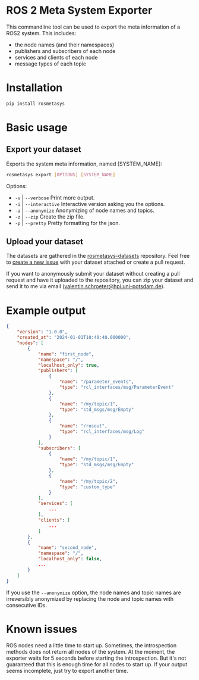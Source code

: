 # ROS 2 Meta System Exporter

This commandline tool can be used to export the meta information of a ROS2 system.
This includes:
- the node names (and their namespaces)
- publishers and subscribers of each node
- services and clients of each node
- message types of each topic

# Installation

```bash
pip install rosmetasys
```

# Basic usage

## Export your dataset

Exports the system meta information, named [SYSTEM_NAME]:

```bash
rosmetasys export [OPTIONS] [SYSTEM_NAME]
```

Options:
  - `-v` | `--verbose`      Print more output.
  - `-i` | `--interactive`  Interactive version asking you the options.
  - `-a` | `--anonymize`    Anonymizing of node names and topics.
  - `-z` | `--zip`          Create the zip file.
  - `-p` | `--pretty`       Pretty formatting for the json.

## Upload your dataset

The datasets are gathered in the [rosmetasys-datasets](https://github.com/vschroeter/rosmetasys-datasets) repository. 
Feel free to [create a new issue](https://github.com/vschroeter/rosmetasys-datasets/issues/new?assignees=vschroeter&labels=dataset&projects=&template=providing-a-new-dataset-.md&title=%5BDATASET%5D+New+dataset) with your dataset attached or create a pull request.

If you want to anonymously submit your dataset without creating a pull request and have it uploaded to the repository, you can zip your dataset and send it to me via email (valentin.schroeter@hpi.uni-potsdam.de). 

# Example output

```json
{
    "version": "1.0.0",
    "created_at": "2024-01-01T10:40:40.000000",
    "nodes": [
        {
            "name": "first_node",
            "namespace": "/",
            "localhost_only": true,
            "publishers": [
                {
                    "name": "/parameter_events",
                    "type": "rcl_interfaces/msg/ParameterEvent"
                },
                {
                    "name": "/my/topic/1",
                    "type": "std_msgs/msg/Empty"
                },
                {
                    "name": "/rosout",
                    "type": "rcl_interfaces/msg/Log"
                }
            ],
            "subscribers": [
                {
                    "name": "/my/topic/1",
                    "type": "std_msgs/msg/Empty"
                },
                {
                    "name": "/my/topic/2",
                    "type": "custom_type"
                }
            ],
            "services": [
                ...
            ],
            "clients": [
                ...
            ]
        },
        {
            "name": "second_node",
            "namespace": "/",
            "localhost_only": false,
            ...
        }
    ]
}

```

If you use the `--anonymize` option, the node names and topic names are irreversibly anonymized by replacing the node and topic names with consecutive IDs.

# Known issues

ROS nodes need a little time to start up. Sometimes, the introspection methods does not return all nodes of the system.
At the moment, the exporter waits for 5 seconds before starting the introspection.
But it's not guaranteed that this is enough time for all nodes to start up.
If your output seems incomplete, just try to export another time.